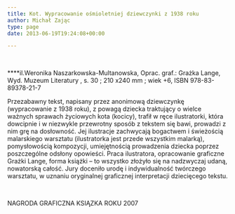 ```yaml
---
title: Kot. Wypracowanie ośmioletniej dziewczynki z 1938 roku
author: Michał Zając
type: page
date: 2013-06-19T19:24:08+00:00

---
```

&nbsp;

 ****il.Weronika Naszarkowska-Multanowska, Oprac. graf.: Grażka Lange, Wyd. Muzeum Literatury , s. 30 ; 210 x240 mm ; wiek +6, ISBN 978-83-89378-21-7

Przezabawny tekst, napisany przez anonimową dziewczynkę (wypracowanie z 1938 roku), z powagą dziecka traktujący o wielce ważnych sprawach życiowych kota (kocicy), trafił w ręce ilustratorki, która dowcipnie i w niezwykle przewrotny sposób z tekstem się bawi, prowadzi z nim grę na dosłowność. Jej ilustracje zachwycają bogactwem i świeżością malarskiego warsztatu (ilustratorka jest przede wszystkim malarką), pomysłowością kompozycji, umiejętnością prowadzenia dziecka poprzez poszczególne odsłony opowieści. Praca ilustratora, opracowanie graficzne Grażki Lange, forma książki – to wszystko złożyło się na nadzwyczaj udaną, nowatorską całość. Jury doceniło urodę i indywidualność twórczego warsztatu, w uznaniu oryginalnej graficznej interpretacji dziecięcego tekstu.

&nbsp;

NAGRODA GRAFICZNA KSIĄZKA ROKU 2007